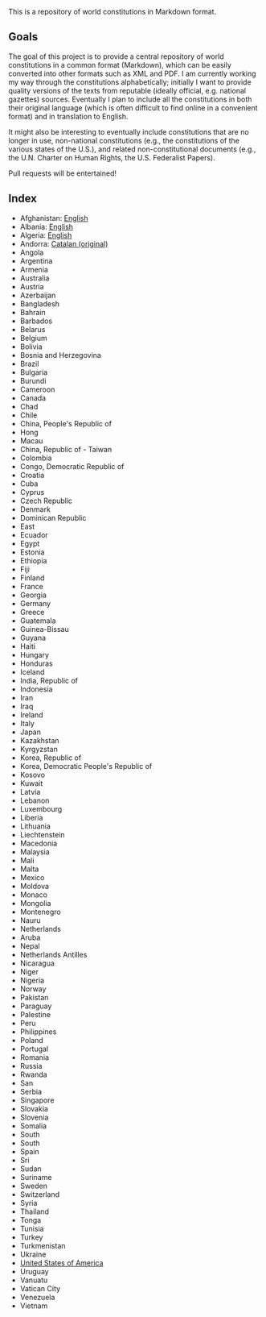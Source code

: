 This is a repository of world constitutions in Markdown format.

## Goals

The goal of this project is to provide a central repository of world constitutions in a common format (Markdown), which can be easily converted into other formats such as XML and PDF. I am currently working my way through the constitutions alphabetically; initially I want to provide quality versions of the texts from reputable (ideally official, e.g. national gazettes) sources. Eventually I plan to include all the constitutions in both their original language (which is often difficult to find online in a convenient format) and in translation to English.

It might also be interesting to eventually include constitutions that are no longer in use, non-national constitutions (e.g., the constitutions of the various states of the U.S.), and related non-constitutional documents (e.g., the U.N. Charter on Human Rights, the U.S. Federalist Papers).

Pull requests will be entertained!

## Index

* Afghanistan: [English](https://github.com/joshleitzel/constitutions/blob/master/afghanistan/afghanistan.md)
* Albania: [English](https://github.com/joshleitzel/constitutions/blob/master/albania/albania.md)
* Algeria: [English](https://github.com/joshleitzel/constitutions/blob/master/algeria/algeria.md)
* Andorra: [Catalan (original)](https://github.com/joshleitzel/constitutions/blob/master/andorra/andorra.ca.md)
* Angola
* Argentina
* Armenia
* Australia
* Austria
* Azerbaijan
* Bangladesh
* Bahrain
* Barbados
* Belarus
* Belgium
* Bolivia
* Bosnia and Herzegovina
* Brazil
* Bulgaria
* Burundi
* Cameroon
* Canada
* Chad
* Chile
* China, People's Republic of
* Hong
* Macau
* China, Republic of - Taiwan
* Colombia
* Congo, Democratic Republic of
* Croatia
* Cuba
* Cyprus
* Czech Republic
* Denmark
* Dominican Republic
* East
* Ecuador
* Egypt
* Estonia
* Ethiopia
* Fiji
* Finland
* France
* Georgia
* Germany
* Greece
* Guatemala
* Guinea-Bissau
* Guyana
* Haiti
* Hungary
* Honduras
* Iceland
* India, Republic of
* Indonesia
* Iran
* Iraq
* Ireland
* Italy
* Japan
* Kazakhstan
* Kyrgyzstan
* Korea, Republic of
* Korea, Democratic People's Republic of
* Kosovo
* Kuwait
* Latvia
* Lebanon
* Luxembourg
* Liberia
* Lithuania
* Liechtenstein
* Macedonia
* Malaysia
* Mali
* Malta
* Mexico
* Moldova
* Monaco
* Mongolia
* Montenegro
* Nauru
* Netherlands
* Aruba
* Nepal
* Netherlands Antilles
* Nicaragua
* Niger
* Nigeria
* Norway
* Pakistan
* Paraguay
* Palestine
* Peru
* Philippines
* Poland
* Portugal
* Romania
* Russia
* Rwanda
* San
* Serbia
* Singapore
* Slovakia
* Slovenia
* Somalia
* South
* South
* Spain
* Sri
* Sudan
* Suriname
* Sweden
* Switzerland
* Syria
* Thailand
* Tonga
* Tunisia
* Turkey
* Turkmenistan
* Ukraine
* [United States of America](https://github.com/joshleitzel/constitutions/blob/master/usa/united_states_of_america.md)
* Uruguay
* Vanuatu
* Vatican City
* Venezuela
* Vietnam
